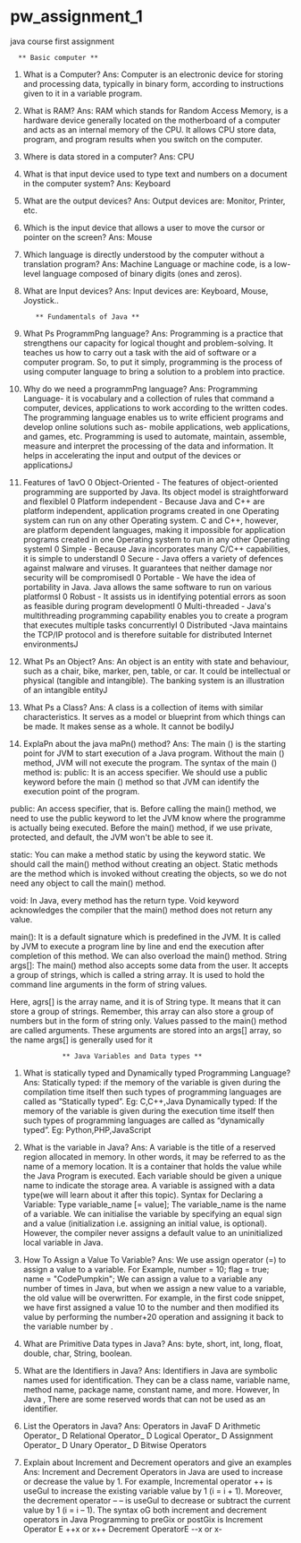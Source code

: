 # pw_assignment_1
java course first assignment

      ** Basic computer **

1. What is a Computer?
Ans: Computer is an electronic device for storing and processing data, typically in binary form, according to
instructions given to it in a variable program.

2. What is RAM?
Ans: RAM which stands for Random Access Memory, is a hardware device generally located on the
motherboard of a computer and acts as an internal memory of the CPU. It allows CPU store data, program, and
program results when you switch on the computer.

3. Where is data stored in a computer?
Ans: CPU

4. What is that input device used to type text and numbers on a document in the computer system?
Ans: Keyboard

5. What are the output devices?
Ans: Output devices are: Monitor, Printer, etc.

6. Which is the input device that allows a user to move the cursor or pointer on the screen?
Ans: Mouse

7. Which language is directly understood by the computer without a translation program?
Ans: Machine Language or machine code, is a low-level language composed of binary digits (ones and zeros).

8. What are Input devices?
Ans: Input devices are: Keyboard, Mouse, Joystick..


          ** Fundamentals of Java **

1. What Ps ProgrammPng language?
Ans: Programming is a practice that strengthens our capacity for logical thought and problem-solving. It
teaches us how to carry out a task with the aid of software or a computer program. So, to put it simply,
programming is the process of using computer language to bring a solution to a problem into practice.

2. Why do we need a programmPng language?
Ans: Programming Language- it is vocabulary and a collection of rules that command a computer, devices,
applications to work according to the written codes. The programming language enables us to write efficient
programs and develop online solutions such as- mobile applications, web applications, and games, etc.
Programming is used to automate, maintain, assemble, measure and interpret the processing of the data and
information. It helps in accelerating the input and output of the devices or applicationsJ

3. Features of 1avO
0 Object-Oriented - The features of object-oriented programming are supported by Java. Its object model is
straightforward and flexibleI
0 Platform independent - Because Java and C++ are platform independent, application programs created in
one Operating system can run on any other Operating system. C and C++, however, are platform
dependent languages, making it impossible for application programs created in one Operating system to
run in any other Operating systemI
0 Simple - Because Java incorporates many C/C++ capabilities, it is simple to understandI
0 Secure - Java offers a variety of defences against malware and viruses. It guarantees that neither damage
nor security will be compromisedI
0 Portable - We have the idea of portability in Java. Java allows the same software to run on various
platformsI
0 Robust - It assists us in identifying potential errors as soon as feasible during program developmentI
0 Multi-threaded - Java's multithreading programming capability enables you to create a program that
executes multiple tasks concurrentlyI
0 Distributed -Java maintains the TCP/IP protocol and is therefore suitable for distributed Internet
environmentsJ

4. What Ps an Object?
Ans: An object is an entity with state and behaviour, such as a chair, bike, marker, pen, table, or car. It could be
intellectual or physical (tangible and intangible). The banking system is an illustration of an intangible entityJ

5. What Ps a Class?
Ans: A class is a collection of items with similar characteristics. It serves as a model or blueprint from which
things can be made. It makes sense as a whole. It cannot be bodilyJ

6. ExplaPn about the java maPn() method?
Ans: The main () is the starting point for JVM to start execution of a Java program. Without the main () method,
JVM will not execute the program. The syntax of the main () method is: public: It is an access specifier. We
should use a public keyword before the main () method so that JVM can identify the execution point of the
program.

public: An access specifier, that is. Before calling the main() method, we need to use the public keyword to let
the JVM know where the programme is actually being executed. Before the main() method, if we use private,
protected, and default, the JVM won't be able to see it.

static: You can make a method static by using the keyword static. We should call the main() method without
creating an object. Static methods are the method which is invoked without creating the objects, so we do not
need any object to call the main() method.

void: In Java, every method has the return type. Void keyword acknowledges the compiler that the main()
method does not return any value.

main(): It is a default signature which is predefined in the JVM. It is called by JVM to execute a program line by
line and end the execution after completion of this method. We can also overload the main() method.
String args[]: The main() method also accepts some data from the user. It accepts a group of strings, which is
called a string array. It is used to hold the command line arguments in the form of string values.

Here, agrs[] is the array name, and it is of String type. It means that it can store a group of strings. Remember,
this array can also store a group of numbers but in the form of string only. Values passed to the main() method
are called arguments. These arguments are stored into an args[] array, so the name args[] is generally used for it  


                 ** Java Variables and Data types **

1. What is statically typed and Dynamically typed Programming Language?
Ans: Statically typed: if the memory of the variable is given during the compilation time itself then such types of
programming languages are called as “Statically typed”.
Eg: C,C++,Java
Dynamically typed: If the memory of the variable is given during the execution time itself then such types of
programming languages are called as “dynamically typed”.
Eg: Python,PHP,JavaScript

2. What is the variable in Java?
Ans: A variable is the title of a reserved region allocated in memory. In other words, it may be referred to as the
name of a memory location.
It is a container that holds the value while the Java Program is executed.
Each variable should be given a unique name to indicate the storage area.
A variable is assigned with a data type(we will learn about it after this topic).
Syntax for Declaring a Variable:
Type variable_name [= value];
The variable_name is the name of a variable. We can initialise the variable by specifying an equal sign and a
value (initialization i.e. assigning an initial value, is optional). However, the compiler never assigns a default
value to an uninitialized local variable in Java.

3. How To Assign a Value To Variable?
Ans: We use assign operator (=) to assign a value to a variable. For Example,
number = 10;
flag = true;
name = "CodePumpkin";
We can assign a value to a variable any number of times in Java, but when we assign a new value to a
variable, the old value will be overwritten.
For example, in the first code snippet, we have first assigned a value 10 to the number and then modified its
value by performing the number+20 operation and assigning it back to the variable number by .

4. What are Primitive Data types in Java?
Ans: byte, short, int, long, float, double, char, String, boolean.

5. What are the Identifiers in Java?
Ans: Identifiers in Java are symbolic names used for identification. They can be a class name, variable name,
method name, package name, constant name, and more. However, In Java , There are some reserved words  that can not be used as an identifier.

6. List the Operators in Java?
Ans: Operators in JavaF
D Arithmetic Operator_
D Relational Operator_
D Logical Operator_
D Assignment Operator_
D Unary Operator_
D Bitwise Operators

7. Explain about Increment and Decrement operators and give an examples
Ans: Increment and Decrement Operators in Java are used to increase or decrease the value by 1. For example,
Incremental operator ++ is useGul to increase the existing variable value by 1 (i = i + 1). Moreover, the decrement
operator – – is useGul to decrease or subtract the current value by 1 (i = i – 1). The syntax oG both increment and
decrement operators in Java Programming to preGix or postGix is
Increment Operator E ++x or x++
Decrement OperatorE --x or x-
       

         
